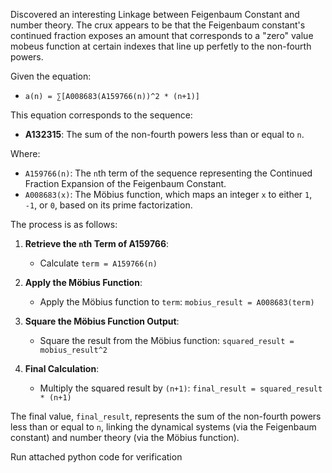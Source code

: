 Discovered an interesting Linkage between Feigenbaum Constant and number theory. The crux appears to be that the Feigenbaum constant's continued fraction exposes an amount that corresponds to a "zero" value mobeus function at certain indexes that line up perfetly to the non-fourth powers.

Given the equation:

- `a(n) = ∑[A008683(A159766(n))^2 * (n+1)]`

This equation corresponds to the sequence:

- **A132315**: The sum of the non-fourth powers less than or equal to `n`.

Where:

- `A159766(n)`: The `n`th term of the sequence representing the Continued Fraction Expansion of the Feigenbaum Constant.
- `A008683(x)`: The Möbius function, which maps an integer `x` to either `1`, `-1`, or `0`, based on its prime factorization.

The process is as follows:

1. **Retrieve the `n`th Term of A159766**:
   - Calculate `term = A159766(n)`

2. **Apply the Möbius Function**:
   - Apply the Möbius function to `term`: `mobius_result = A008683(term)`

3. **Square the Möbius Function Output**:
   - Square the result from the Möbius function: `squared_result = mobius_result^2`

4. **Final Calculation**:
   - Multiply the squared result by `(n+1)`: `final_result = squared_result * (n+1)`

The final value, `final_result`, represents the sum of the non-fourth powers less than or equal to `n`, linking the dynamical systems (via the Feigenbaum constant) and number theory (via the Möbius function).

Run attached python code for verification



